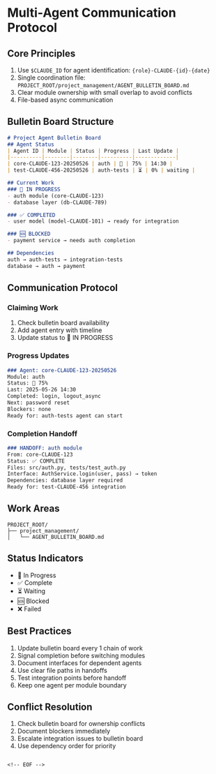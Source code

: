 <!-- ---
!-- Timestamp: 2025-05-26 02:32:59
!-- Author: ywatanabe
!-- File: /ssh:ywatanabe@sp:/home/ywatanabe/.dotfiles/.claude/to_claude/guidelines/project/IMPORTANT-multi-agent-protocol.md
!-- --- -->

# Multi-Agent Communication Protocol
## Core Principles
1. Use `$CLAUDE_ID` for agent identification: `{role}-CLAUDE-{id}-{date}`
2. Single coordination file: `PROJECT_ROOT/project_management/AGENT_BULLETIN_BOARD.md`
3. Clear module ownership with small overlap to avoid conflicts
4. File-based async communication

## Bulletin Board Structure
```markdown
# Project Agent Bulletin Board
## Agent Status
| Agent ID | Module | Status | Progress | Last Update |
|----------|--------|--------|----------|-------------|
| core-CLAUDE-123-20250526 | auth | 🔄 | 75% | 14:30 |
| test-CLAUDE-456-20250526 | auth-tests | ⏳ | 0% | waiting |

## Current Work
### 🔄 IN PROGRESS
- auth module (core-CLAUDE-123)
- database layer (db-CLAUDE-789)

### ✅ COMPLETED 
- user model (model-CLAUDE-101) → ready for integration

### 🆘 BLOCKED
- payment service → needs auth completion

## Dependencies
auth → auth-tests → integration-tests
database → auth → payment
```

## Communication Protocol
### Claiming Work
1. Check bulletin board availability
2. Add agent entry with timeline
3. Update status to 🔄 IN PROGRESS

### Progress Updates
```markdown
### Agent: core-CLAUDE-123-20250526
Module: auth
Status: 🔄 75%
Last: 2025-05-26 14:30
Completed: login, logout_async
Next: password reset
Blockers: none
Ready for: auth-tests agent can start
```

### Completion Handoff
```markdown
### HANDOFF: auth module
From: core-CLAUDE-123
Status: ✅ COMPLETE
Files: src/auth.py, tests/test_auth.py
Interface: AuthService.login(user, pass) → token
Dependencies: database layer required
Ready for: test-CLAUDE-456 integration
```

## Work Areas
```
PROJECT_ROOT/
├── project_management/
│   └── AGENT_BULLETIN_BOARD.md
```

## Status Indicators
- 🔄 In Progress
- ✅ Complete  
- ⏳ Waiting
- 🆘 Blocked
- ❌ Failed

## Best Practices
1. Update bulletin board every 1 chain of work
2. Signal completion before switching modules
3. Document interfaces for dependent agents
4. Use clear file paths in handoffs
5. Test integration points before handoff
6. Keep one agent per module boundary

## Conflict Resolution
1. Check bulletin board for ownership conflicts
2. Document blockers immediately
3. Escalate integration issues to bulletin board
4. Use dependency order for priority
```

<!-- EOF -->
